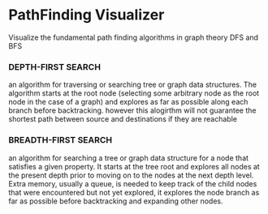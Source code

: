 # PathFinding Visualizer

Visualize the fundamental path finding algorithms in graph theory DFS and BFS

### DEPTH-FIRST SEARCH

an algorithm for traversing or searching tree or graph data structures. The algorithm starts at the root node (selecting some arbitrary node as the root node in the case of a graph) and explores as far as possible along each branch before backtracking.
however this alogirthm will not guarantee the shortest path between source and destinations if they are reachable

### BREADTH-FIRST SEARCH

an algorithm for searching a tree or graph data structure for a node that satisfies a given property. It starts at the tree root and explores all nodes at the present depth prior to moving on to the nodes at the next depth level. Extra memory, usually a queue, is needed to keep track of the child nodes that were encountered but not yet explored, it explores the node branch as far as possible before backtracking and expanding other nodes.
